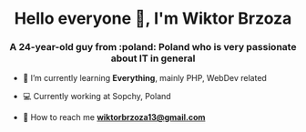 <h1 align="center">Hello everyone 👋, I'm Wiktor Brzoza</h1>
<h3 align="center">A 24-year-old guy from :poland: Poland who is very passionate about IT in general</h3>

- :seedling: I’m currently learning **Everything**, mainly PHP, WebDev related

- :computer: Currently working at Sopchy, Poland

- :email: How to reach me **wiktorbrzoza13@gmail.com**

</p>
